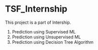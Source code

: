# TSF_Internship
This project is a part of Intership.
1. Prediction using Supervised ML
2. Prediction using Unsupervised ML
3. Prediction using Decision Tree Algorithm
    
